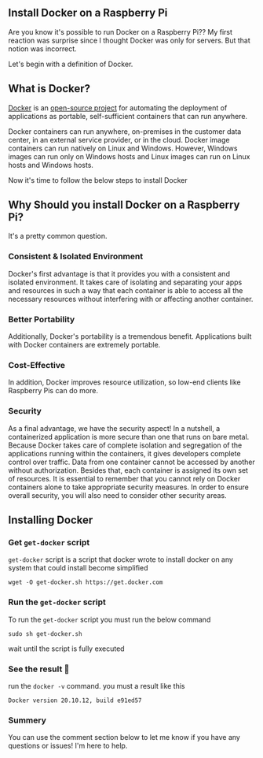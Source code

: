 ## Install Docker on a Raspberry Pi

Are you know it's possible to run Docker on a Raspberry Pi?? My first reaction was surprise since I thought Docker was only for servers. But that notion was incorrect.

Let's begin with a definition of Docker.

## What is Docker?

[Docker](https://www.docker.com/) is an [open-source project](https://github.com/docker/docker) for automating the deployment of applications as portable, self-sufficient containers that can run anywhere. 

Docker containers can run anywhere, on-premises in the customer data center, in an external service provider, or in the cloud. Docker image containers can run natively on Linux and Windows. However, Windows images can run only on Windows hosts and Linux images can run on Linux hosts and Windows hosts.

Now it's time to follow the below steps to install Docker
## Why Should you install Docker on a Raspberry Pi?
It's a pretty common question. 
### Consistent & Isolated Environment
Docker's first advantage is that it provides you with a consistent and isolated environment. It takes care of isolating and separating your apps and resources in such a way that each container is able to access all the necessary resources without interfering with or affecting another container.
### Better Portability
Additionally, Docker's portability is a tremendous benefit. Applications built with Docker containers are extremely portable. 
### Cost-Effective
In addition, Docker improves resource utilization, so low-end clients like Raspberry Pis can do more.
### Security
As a final advantage, we have the security aspect! In a nutshell, a containerized application is more secure than one that runs on bare metal. Because Docker takes care of complete isolation and segregation of the applications running within the containers, it gives developers complete control over traffic. Data from one container cannot be accessed by another without authorization. Besides that, each container is assigned its own set of resources. It is essential to remember that you cannot rely on Docker containers alone to take appropriate security measures. In order to ensure overall security, you will also need to consider other security areas. 
## Installing Docker
### Get `get-docker` script 
`get-docker` script is a script that docker wrote to install docker on any system that could install become simplified 
```
wget -O get-docker.sh https://get.docker.com
```
### Run the `get-docker` script
To run the `get-docker` script you must run the below command 
```
sudo sh get-docker.sh
```
wait until the script is fully executed 
### See the result 🤩
run the `docker -v` command. you must a result like this 
```
Docker version 20.10.12, build e91ed57
```
### Summery
You can use the comment section below to let me know if you have any questions or issues! I'm here to help.